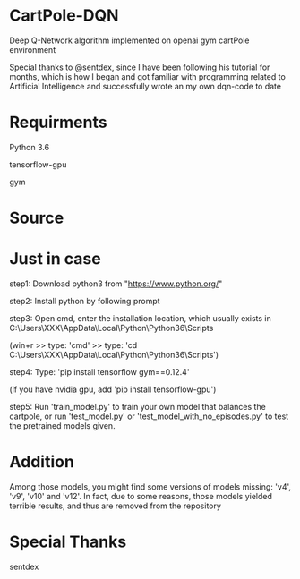 # CartPole-DQN
Deep Q-Network algorithm implemented on openai gym cartPole environment

Special thanks to @sentdex, since I have been following his tutorial for months, which is how I began and got familiar with programming related to Artificial Intelligence and successfully wrote an my own dqn-code to date

# Requirments
Python 3.6

tensorflow-gpu

gym

# Source



# Just in case
step1: Download python3 from "https://www.python.org/"

step2: Install python by following prompt

step3: Open cmd, enter the installation location, which usually exists in C:\Users\XXX\AppData\Local\Python\Python36\Scripts 

(win+r >> type: 'cmd' >> type: 'cd C:\Users\XXX\AppData\Local\Python\Python36\Scripts')

step4: Type: 'pip install tensorflow gym==0.12.4'

(if you have nvidia gpu, add 'pip install tensorflow-gpu')

step5: Run 'train_model.py' to train your own model that balances the cartpole, or run 'test_model.py' or 'test_model_with_no_episodes.py' to test the pretrained models given.

# Addition

Among those models, you might find some versions of models missing: 'v4', 'v9', 'v10' and 'v12'. In fact, due to some reasons, those models yielded terrible results, and thus are removed from the repository

# Special Thanks
sentdex

